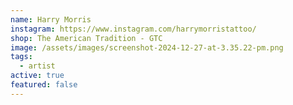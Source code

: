 ```yaml
---
name: Harry Morris
instagram: https://www.instagram.com/harrymorristattoo/
shop: The American Tradition - GTC
image: /assets/images/screenshot-2024-12-27-at-3.35.22-pm.png
tags:
  - artist
active: true
featured: false
---
```

